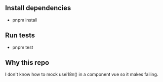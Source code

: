 
## Install dependencies 
- pnpm install

## Run tests
- pnpm test

## Why this repo
I don't know how to mock usei18n() in a component vue so it makes failing.
